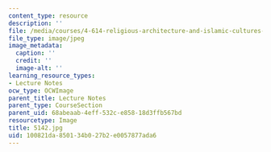 ```yaml
---
content_type: resource
description: ''
file: /media/courses/4-614-religious-architecture-and-islamic-cultures-fall-2002/100821da850134b027b2e0057877ada6_5142.jpg
file_type: image/jpeg
image_metadata:
  caption: ''
  credit: ''
  image-alt: ''
learning_resource_types:
- Lecture Notes
ocw_type: OCWImage
parent_title: Lecture Notes
parent_type: CourseSection
parent_uid: 68abeaab-4eff-532c-e858-18d3ffb567bd
resourcetype: Image
title: 5142.jpg
uid: 100821da-8501-34b0-27b2-e0057877ada6
---
```

